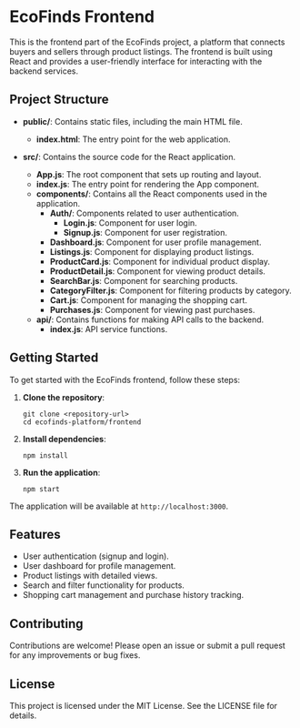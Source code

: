 # EcoFinds Frontend

This is the frontend part of the EcoFinds project, a platform that connects buyers and sellers through product listings. The frontend is built using React and provides a user-friendly interface for interacting with the backend services.

## Project Structure

- **public/**: Contains static files, including the main HTML file.
  - **index.html**: The entry point for the web application.

- **src/**: Contains the source code for the React application.
  - **App.js**: The root component that sets up routing and layout.
  - **index.js**: The entry point for rendering the App component.
  - **components/**: Contains all the React components used in the application.
    - **Auth/**: Components related to user authentication.
      - **Login.js**: Component for user login.
      - **Signup.js**: Component for user registration.
    - **Dashboard.js**: Component for user profile management.
    - **Listings.js**: Component for displaying product listings.
    - **ProductCard.js**: Component for individual product display.
    - **ProductDetail.js**: Component for viewing product details.
    - **SearchBar.js**: Component for searching products.
    - **CategoryFilter.js**: Component for filtering products by category.
    - **Cart.js**: Component for managing the shopping cart.
    - **Purchases.js**: Component for viewing past purchases.
  - **api/**: Contains functions for making API calls to the backend.
    - **index.js**: API service functions.

## Getting Started

To get started with the EcoFinds frontend, follow these steps:

1. **Clone the repository**:
   ```
   git clone <repository-url>
   cd ecofinds-platform/frontend
   ```

2. **Install dependencies**:
   ```
   npm install
   ```

3. **Run the application**:
   ```
   npm start
   ```

The application will be available at `http://localhost:3000`.

## Features

- User authentication (signup and login).
- User dashboard for profile management.
- Product listings with detailed views.
- Search and filter functionality for products.
- Shopping cart management and purchase history tracking.

## Contributing

Contributions are welcome! Please open an issue or submit a pull request for any improvements or bug fixes.

## License

This project is licensed under the MIT License. See the LICENSE file for details.